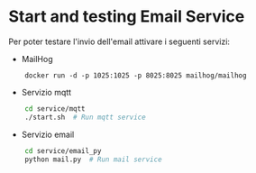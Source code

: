 
# Start and testing Email Service

Per poter testare l'invio dell'email attivare i seguenti servizi:

- MailHog
``` docker
    docker run -d -p 1025:1025 -p 8025:8025 mailhog/mailhog
```

- Servizio mqtt
``` bash
    cd service/mqtt
    ./start.sh  # Run mqtt service 
```

- Servizio email
``` bash
    cd service/email_py
    python mail.py  # Run mail service
```